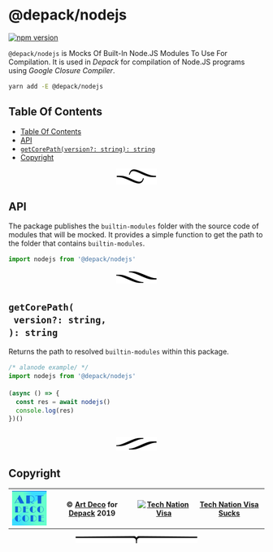 # @depack/nodejs

[![npm version](https://badge.fury.io/js/%40depack%2Fnodejs.svg)](https://npmjs.org/package/@depack/nodejs)

`@depack/nodejs` is Mocks Of Built-In Node.JS Modules To Use For Compilation. It is used in _Depack_ for compilation of Node.JS programs using _Google Closure Compiler_.

```sh
yarn add -E @depack/nodejs
```

## Table Of Contents

- [Table Of Contents](#table-of-contents)
- [API](#api)
- [`getCorePath(version?: string): string`](#getcorepathversion-string-string)
- [Copyright](#copyright)

<p align="center"><a href="#table-of-contents"><img src=".documentary/section-breaks/0.svg?sanitize=true"></a></p>

## API

The package publishes the `builtin-modules` folder with the source code of modules that will be mocked. It provides a simple function to get the path to the folder that contains `builtin-modules`.

```js
import nodejs from '@depack/nodejs'
```

<p align="center"><a href="#table-of-contents"><img src=".documentary/section-breaks/1.svg?sanitize=true"></a></p>

## `getCorePath(`<br/>&nbsp;&nbsp;`version?: string,`<br/>`): string`

Returns the path to resolved `builtin-modules` within this package.

```js
/* alanode example/ */
import nodejs from '@depack/nodejs'

(async () => {
  const res = await nodejs()
  console.log(res)
})()
```
```

```

<p align="center"><a href="#table-of-contents"><img src=".documentary/section-breaks/2.svg?sanitize=true"></a></p>

## Copyright

<table>
  <tr>
    <th>
      <a href="https://artd.eco">
        <img src="https://raw.githubusercontent.com/wrote/wrote/master/images/artdeco.png" alt="Art Deco" />
      </a>
    </th>
    <th>© <a href="https://artd.eco">Art Deco</a> for <a href="https://artd.eco/depack">Depack</a> 2019</th>
    <th>
      <a href="https://www.technation.sucks" title="Tech Nation Visa">
        <img src="https://raw.githubusercontent.com/artdecoweb/www.technation.sucks/master/anim.gif"
          alt="Tech Nation Visa" />
      </a>
    </th>
    <th><a href="https://www.technation.sucks">Tech Nation Visa Sucks</a></th>
  </tr>
</table>

<p align="center"><a href="#table-of-contents"><img src=".documentary/section-breaks/-1.svg?sanitize=true"></a></p>